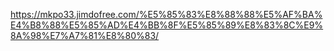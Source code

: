 https://mkpo33.jimdofree.com/%E5%85%83%E8%88%88%E5%AF%BA%E4%B8%88%E5%85%AD%E4%BB%8F%E5%85%89%E8%83%8C%E9%8A%98%E7%A7%81%E8%80%83/

